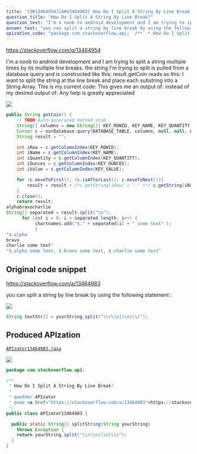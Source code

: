 ```yaml
---
title: "[Q#13464954][A#13464983] How Do I Split A String By Line Break?"
question_title: "How Do I Split A String By Line Break?"
question_text: "I'm a noob to android development and I am trying to split a string multiple times by its multiple line breaks.  the string I'm trying to split is pulled from a database query and is constructed like this: result.getCoin reads as this: I want to split the string at the line break and place each substring into a String Array. This is my current code: This gives me an output of: instead of my desired output of: Any help is greatly appreciated"
answer_text: "you can split a string by line break by using the following statement :"
apization_code: "package com.stackoverflow.api;  /**  * How Do I Split A String By Line Break?  *  * @author APIzator  * @see <a href=\"https://stackoverflow.com/a/13464983\">https://stackoverflow.com/a/13464983</a>  */ public class APIzator13464983 {    public static String[] splitString(String yourString)     throws Exception {     return yourString.split(\"\\\\r\\\\n|\\\\n|\\\\r\");   } }"
---
```


https://stackoverflow.com/q/13464954

I&#x27;m a noob to android development and I am trying to split a string multiple times by its multiple line breaks.  the string I&#x27;m trying to split is pulled from a database query and is constructed like this:
result.getCoin reads as this:
I want to split the string at the line break and place each substring into a String Array. This is my current code:
This gives me an output of:
instead of my desired output of:
Any help is greatly appreciated


<div class="code-logo"><img src="/stackoverflow.png" /></div>

```java
public String getCoin() {
    // TODO Auto-generated method stub
    String[] columns = new String[]{ KEY_ROWID, KEY_NAME, KEY_QUANTITY, KEY_OUNCES, KEY_VALUE };
    Cursor c = ourDatabase.query(DATABASE_TABLE, columns, null, null, null, null, null);
    String result = "";

    int iRow = c.getColumnIndex(KEY_ROWID);
    int iName = c.getColumnIndex(KEY_NAME);
    int iQuantity = c.getColumnIndex(KEY_QUANTITY);
    int iOunces = c.getColumnIndex(KEY_OUNCES);
    int iValue = c.getColumnIndex(KEY_VALUE);

    for (c.moveToFirst(); !c.isAfterLast(); c.moveToNext()){
        result = result + /*c.getString(iRow) + " " +*/ c.getString(iName).substring(0, Math.min(18, c.getString(iName).length())) + "\n";
    }
    c.close();
    return result;
alphabravocharlie
String[] separated = result.split("\n");
      for (int i = 0; i < separated.length; i++) {
           chartnames.add("$." + separated[i] + " some text" ); 
           }
"$.alpha
bravo
charlie some text"
"$.alpha some text, $.bravo some text, $.charlie some text"
```


## Original code snippet

https://stackoverflow.com/a/13464983

you can split a string by line break by using the following statement :

<div class="code-logo"><img src="/stackoverflow.png" /></div>

```java
String textStr[] = yourString.split("\\r\\n|\\n|\\r");
```

## Produced APIzation

[`APIzator13464983.java`](https://github.com/pasqualesalza/apization/raw/main/data/search/APIzator13464983.java)

<div class="code-logo"><img src="/apizator.png" /></div>

```java
package com.stackoverflow.api;

/**
 * How Do I Split A String By Line Break?
 *
 * @author APIzator
 * @see <a href="https://stackoverflow.com/a/13464983">https://stackoverflow.com/a/13464983</a>
 */
public class APIzator13464983 {

  public static String[] splitString(String yourString)
    throws Exception {
    return yourString.split("\\r\\n|\\n|\\r");
  }
}

```